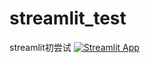 # streamlit_test
streamlit初尝试
[![Streamlit App](https://static.streamlit.io/badges/streamlit_badge_black_white.svg)](https://cxinlib-web.streamlit.app)
